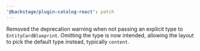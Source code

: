 ```yaml
---
'@backstage/plugin-catalog-react': patch
---
```


Removed the deprecation warning when not passing an explicit type to `EntityCardBlueprint`. Omitting the type is now intended, allowing the layout to pick the default type instead, typically `content`.
